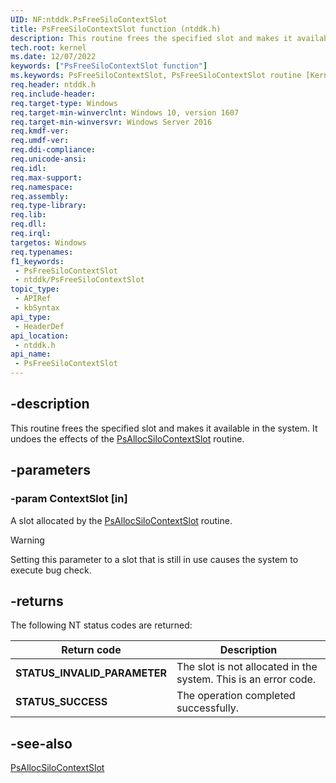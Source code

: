 ```yaml
---
UID: NF:ntddk.PsFreeSiloContextSlot
title: PsFreeSiloContextSlot function (ntddk.h)
description: This routine frees the specified slot and makes it available in the system. It undoes the effects of the PsAllocSiloContextSlot routine.
tech.root: kernel
ms.date: 12/07/2022
keywords: ["PsFreeSiloContextSlot function"]
ms.keywords: PsFreeSiloContextSlot, PsFreeSiloContextSlot routine [Kernel-Mode Driver Architecture], kernel.psfreesilocontextslot, ntddk/PsFreeSiloContextSlot
req.header: ntddk.h
req.include-header: 
req.target-type: Windows
req.target-min-winverclnt: Windows 10, version 1607
req.target-min-winversvr: Windows Server 2016
req.kmdf-ver: 
req.umdf-ver: 
req.ddi-compliance: 
req.unicode-ansi: 
req.idl: 
req.max-support: 
req.namespace: 
req.assembly: 
req.type-library: 
req.lib: 
req.dll: 
req.irql: 
targetos: Windows
req.typenames: 
f1_keywords:
 - PsFreeSiloContextSlot
 - ntddk/PsFreeSiloContextSlot
topic_type:
 - APIRef
 - kbSyntax
api_type:
 - HeaderDef
api_location:
 - ntddk.h
api_name:
 - PsFreeSiloContextSlot
---
```


## -description

This routine  frees the specified slot and makes it available in the system. It undoes the effects of the  [PsAllocSiloContextSlot](/windows-hardware/drivers/ddi/ntddk/nf-ntddk-psallocsilocontextslot) routine.

## -parameters

### -param ContextSlot [in]

A slot allocated by the [PsAllocSiloContextSlot](/windows-hardware/drivers/ddi/ntddk/nf-ntddk-psallocsilocontextslot) routine.

> [!WARNING]
> Setting this parameter to a slot that is still in use causes the system to execute bug check.

## -returns

The following NT status codes are returned:

| Return code | Description |
|---|---|
| **STATUS_INVALID_PARAMETER** | The slot is not allocated in the system. This is an error code. |
| **STATUS_SUCCESS** | The operation completed successfully. |

## -see-also

[PsAllocSiloContextSlot](/windows-hardware/drivers/ddi/ntddk/nf-ntddk-psallocsilocontextslot)
